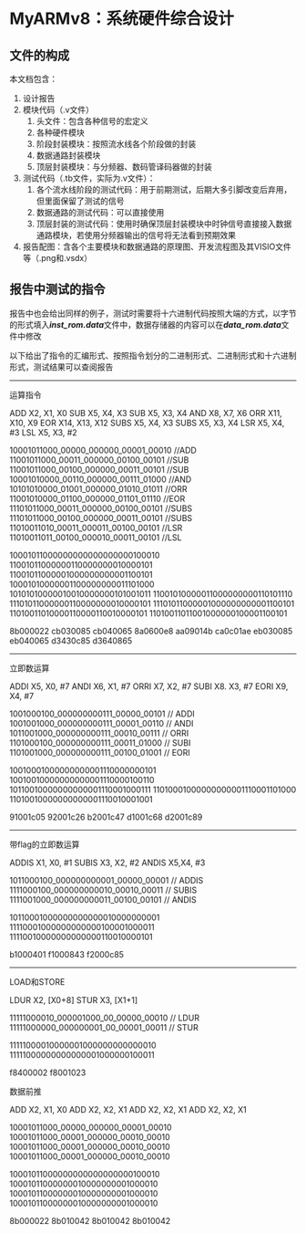 # MyARMv8：系统硬件综合设计



## 文件的构成

本文档包含：

1. 设计报告
2. 模块代码（.v文件）
   1. 头文件：包含各种信号的宏定义
   2. 各种硬件模块
   3. 阶段封装模块：按照流水线各个阶段做的封装
   4. 数据通路封装模块
   5. 顶层封装模块：与分频器、数码管译码器做的封装
3. 测试代码（.tb文件，实际为.v文件）：
   1. 各个流水线阶段的测试代码：用于前期测试，后期大多引脚改变后弃用，但里面保留了测试的信号
   2. 数据通路的测试代码：可以直接使用
   3. 顶层封装的测试代码：使用时确保顶层封装模块中时钟信号直接接入数据通路模块，若使用分频器输出的信号将无法看到预期效果
4. 报告配图：含各个主要模块和数据通路的原理图、开发流程图及其VISIO文件等（.png和.vsdx）



## 报告中测试的指令

报告中也会给出同样的例子，测试时需要将十六进制代码按照大端的方式，以字节的形式填入***inst_rom.data***文件中，数据存储器的内容可以在***data_rom.data***文件中修改

以下给出了指令的汇编形式、按照指令划分的二进制形式、二进制形式和十六进制形式，测试结果可以查阅报告

--------------------------------------------------------------------
运算指令

ADD X2, X1, X0
SUB X5, X4, X3
SUB X5, X3, X4
AND X8, X7, X6
ORR X11, X10, X9
EOR X14, X13, X12
SUBS X5, X4, X3
SUBS X5, X3, X4
LSR X5, X4, #3 
LSL X5, X3, #2

10001011000_00000_000000_00001_00010 //ADD
11001011000_00011_000000_00100_00101 //SUB
11001011000_00100_000000_00011_00101 //SUB
10001010000_00110_000000_00111_01000 //AND
10101010000_01001_000000_01010_01011 //ORR
11001010000_01100_000000_01101_01110 //EOR
11101011000_00011_000000_00100_00101 //SUBS
11101011000_00100_000000_00011_00101 //SUBS
11010011010_00011_000011_00100_00101 //LSR
11010011011_00100_000010_00011_00101 //LSL

10001011000000000000000000100010
11001011000000110000000010000101
11001011000001000000000001100101
10001010000001100000000011101000
10101010000010010000000101001011
11001010000011000000000110101110
11101011000000110000000010000101
11101011000001000000000001100101
11010011010000110000110010000101
11010011011001000000100001100101


8b000022
cb030085
cb040065
8a0600e8
aa09014b
ca0c01ae
eb030085
eb040065
d3430c85
d3640865

------------------------------------------------------------------
立即数运算

ADDI X5, X0, #7
ANDI X6, X1, #7
ORRI X7, X2, #7
SUBI X8. X3, #7
EORI X9, X4, #7

1001000100_000000000111_00000_00101 // ADDI
1001001000_000000000111_00001_00110 // ANDI
1011001000_000000000111_00010_00111 // ORRI
1101000100_000000000111_00011_01000 // SUBI
1101001000_000000000111_00100_01001 // EORI

10010001000000000001110000000101
10010010000000000001110000100110
10110010000000000001110001000111
11010001000000000001110001101000
11010010000000000001110010001001

91001c05
92001c26
b2001c47
d1001c68
d2001c89

---------------------------------------------------------------------
带flag的立即数运算

ADDIS X1, X0, #1
SUBIS X3, X2, #2
ANDIS X5,X4, #3

1011000100_000000000001_00000_00001 // ADDIS
1111000100_000000000010_00010_00011 // SUBIS
1111001000_000000000011_00100_00101 // ANDIS

10110001000000000000010000000001
11110001000000000000100001000011
11110010000000000000110010000101

b1000401
f1000843
f2000c85

----------------------------------------------------------------------
LOAD和STORE

LDUR X2, [X0+8]
STUR X3, [X1+1]

11111000010_000001000_00_00000_00010 // LDUR
11111000000_000000001_00_00001_00011 // STUR

11111000010000001000000000000010
11111000000000000001000000100011

f8400002
f8001023

数据前推

ADD X2, X1, X0
ADD X2, X2, X1
ADD X2, X2, X1
ADD X2, X2, X1

10001011000_00000_000000_00001_00010
10001011000_00001_000000_00010_00010
10001011000_00001_000000_00010_00010
10001011000_00001_000000_00010_00010

10001011000000000000000000100010
10001011000000010000000001000010
10001011000000010000000001000010
10001011000000010000000001000010

8b000022
8b010042
8b010042
8b010042